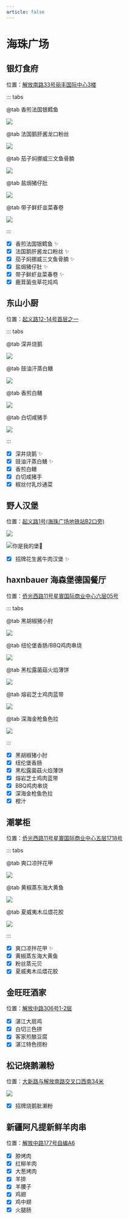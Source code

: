 ```yaml
---
article: false
---
```


# 海珠广场

## 银灯食府

<i class="fa-solid fa-location-dot"></i> 位置：<a href="https://ditu.amap.com/place/B0KUHUC53R" target="_blank">解放南路33号丽丰国际中心3楼</a>

::: tabs

@tab 香煎法国银鳕鱼

![](https://img.sherry4869.com/blog/life/food/china/guangdong/guangzhou/yx/hzgc/ydsf/5.JPEG)

@tab 法国鹅肝酱龙口粉丝

![](https://img.sherry4869.com/blog/life/food/china/guangdong/guangzhou/yx/hzgc/ydsf/1.JPEG)

@tab 茄子焖挪威三文鱼骨腩

![](https://img.sherry4869.com/blog/life/food/china/guangdong/guangzhou/yx/hzgc/ydsf/2.JPEG)

@tab 盐焗猪仔肚

![](https://img.sherry4869.com/blog/life/food/china/guangdong/guangzhou/yx/hzgc/ydsf/3.JPEG)

@tab 带子鲜虾韭菜春卷

![](https://img.sherry4869.com/blog/life/food/china/guangdong/guangzhou/yx/hzgc/ydsf/4.JPEG)

:::

- [x] 香煎法国银鳕鱼 ✨
- [x] 法国鹅肝酱龙口粉丝 ✨
- [x] 茄子焖挪威三文鱼骨腩 ✨
- [x] 盐焗猪仔肚 ✨
- [x] 带子鲜虾韭菜春卷 ✨
- [x] 鹿茸菌虫草花炖鸡

## 东山小厨

<i class="fa-solid fa-location-dot"></i> 位置：<a href="https://ditu.amap.com/place/B0FFKY7XWI" target="_blank">起义路12-14号首层之一</a>

::: tabs

@tab 深井烧鹅

![](https://img.sherry4869.com/blog/life/food/china/guangdong/guangzhou/yx/hzgc/dsxc/1.jpg)

@tab 豉油汗蒸白鳝

![](https://img.sherry4869.com/blog/life/food/china/guangdong/guangzhou/yx/hzgc/dsxc/3.jpg)

@tab 香煎白鳝

![](https://img.sherry4869.com/blog/life/food/china/guangdong/guangzhou/yx/hzgc/dsxc/4.jpg)

@tab 白切咸猪手

![](https://img.sherry4869.com/blog/life/food/china/guangdong/guangzhou/yx/hzgc/dsxc/2.jpg)

:::

- [x] 深井烧鹅 ✨
- [x] 豉油汗蒸白鳝 ✨
- [x] 香煎白鳝
- [x] 白切咸猪手
- [x] 椒丝付乳炒通菜

## 野人汉堡

<i class="fa-solid fa-location-dot"></i> 位置：<a href="https://ditu.amap.com/place/B00140U188" target="_blank">起义路1号(海珠广场地铁站B2口旁)</a>

![](https://img.sherry4869.com/blog/life/food/china/guangdong/guangzhou/yx/hzgc/yrhb/1.JPEG)

![你是我的堡:hamburger:](https://img.sherry4869.com/blog/life/food/china/guangdong/guangzhou/yx/hzgc/yrhb/2.JPEG)

- [x] 招牌花生酱牛肉汉堡 ✨

## haxnbauer 海森堡德国餐厅

<i class="fa-solid fa-location-dot"></i> 位置：<a href="https://ditu.amap.com/place/B0JAAUE45P" target="_blank">侨光西路11号星寰国际商业中心六层05号</a>

::: tabs

@tab 黑胡椒猪小肘

![](https://img.sherry4869.com/blog/life/food/china/guangdong/guangzhou/yx/hzgc/hsb/1.jpg)

@tab 纽伦堡香肠/BBQ鸡肉串烧

![](https://img.sherry4869.com/blog/life/food/china/guangdong/guangzhou/yx/hzgc/hsb/2.jpg)

@tab 黑松露菌菇火焰薄饼

![](https://img.sherry4869.com/blog/life/food/china/guangdong/guangzhou/yx/hzgc/hsb/3.jpg)

@tab 熔岩芝士鸡肉蓝带

![](https://img.sherry4869.com/blog/life/food/china/guangdong/guangzhou/yx/hzgc/hsb/4.jpg)

@tab 深海金枪鱼色拉

![](https://img.sherry4869.com/blog/life/food/china/guangdong/guangzhou/yx/hzgc/hsb/5.jpg)

:::

- [x] 黑胡椒猪小肘
- [x] 纽伦堡香肠
- [x] 黑松露菌菇火焰薄饼
- [x] 熔岩芝士鸡肉蓝带
- [x] BBQ鸡肉串烧
- [x] 深海金枪鱼色拉
- [x] 橙汁

## 潮掌柜

<i class="fa-solid fa-location-dot"></i> 位置：<a href="https://ditu.amap.com/place/B0JRZGQKAI" target="_blank">侨光西路11号星寰国际商业中心五层1718号</a>

::: tabs

@tab 爽口凉拌花甲

![](https://img.sherry4869.com/blog/life/food/china/guangdong/guangzhou/yx/hzgc/czg/1.JPEG)

@tab 黄椒蒸东海大黄鱼

![](https://img.sherry4869.com/blog/life/food/china/guangdong/guangzhou/yx/hzgc/czg/2.JPEG)

@tab 夏威夷木瓜煨花胶

![](https://img.sherry4869.com/blog/life/food/china/guangdong/guangzhou/yx/hzgc/czg/3.JPEG)

:::

- [x] 爽口凉拌花甲 ✨
- [x] 黄椒蒸东海大黄鱼
- [x] 粉丝蒸元贝
- [x] 夏威夷木瓜煨花胶

## 金旺旺酒家

<i class="fa-solid fa-location-dot"></i> 位置：<a href="https://ditu.amap.com/place/B00140U18H" target="_blank">解放中路306号1-2层</a>

- [x] 湛江大扇鸡
- [x] 白切三色拼
- [x] 客家煎酿豆腐
- [x] 湛江特色捞粉

## 松记烧鹅濑粉

<i class="fa-solid fa-location-dot"></i> 位置：<a href="https://ditu.amap.com/place/B0JUOOEPVK" target="_blank">大新路与解放南路交叉口西南34米</a>

![](https://img.sherry4869.com/blog/life/food/china/guangdong/guangzhou/yx/hzgc/sj/1.JPEG)

- [x] 招牌烧鹅肶濑粉

## 新疆阿凡提新鲜羊肉串

<i class="fa-solid fa-location-dot"></i> 位置：<a href="https://ditu.amap.com/place/B0HK0SGIWA" target="_blank">解放中路177号自编A6</a>

- [x] 脖烤肉
- [x] 红柳羊肉
- [x] 大葱烤肉
- [x] 羊排
- [x] 羊腰子
- [x] 鸡翅
- [x] 鸡中翅
- [x] 火腿肠